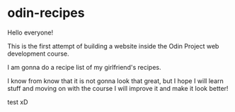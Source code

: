 # odin-recipes
Hello everyone!

This is the first attempt of building a website inside the Odin Project web development course.

I am gonna do a recipe list of my girlfriend's recipes.

I know from know that it is not gonna look that great, but I hope I will learn stuff and moving on with the course I will improve it and make it look better!

test
xD
